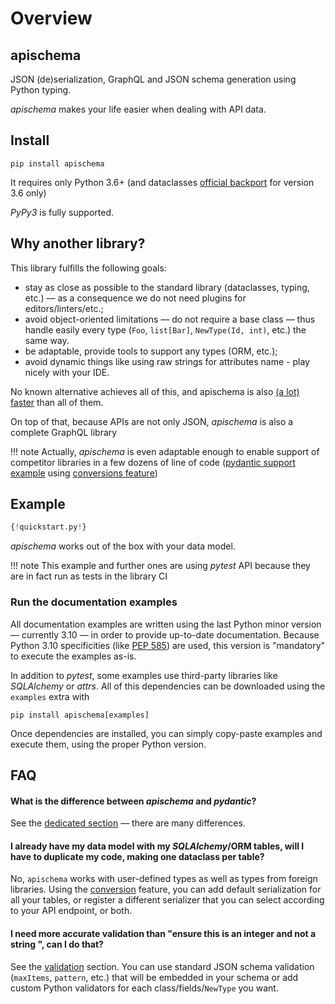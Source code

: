# Overview

## apischema

JSON (de)serialization, GraphQL and JSON schema generation using Python typing.

*apischema* makes your life easier when dealing with API data.

<!--
## Documentation

[https://wyfo.github.io/apischema/](https://wyfo.github.io/apischema/)
-->

## Install
```shell
pip install apischema
```
It requires only Python 3.6+ (and dataclasses [official backport](https://pypi.org/project/dataclasses/) for version 3.6 only)

*PyPy3* is fully supported.

## Why another library?

<!--
(If you wonder how this differs from the *pydantic* library, see the [dedicated section of the documentation(difference_with_pydantic.md) — there are many differences.)
-->

This library fulfills the following goals:

- stay as close as possible to the standard library (dataclasses, typing, etc.) — as a consequence we do not need plugins for editors/linters/etc.;
- avoid object-oriented limitations — do not require a base class — thus handle easily every type (`Foo`, `list[Bar]`, `NewType(Id, int)`, etc.) the same way.
- be adaptable, provide tools to support any types (ORM, etc.);
- avoid dynamic things like using raw strings for attributes name - play nicely with your IDE.

No known alternative achieves all of this, and apischema is also [(a lot) faster](optimizations_and_benchmark.md#benchmark) than all of them.

On top of that, because APIs are not only JSON, *apischema* is also a complete GraphQL library

<!--
![benchmark chart](benchmark_chart_light.svg#gh-light-mode-only)
![benchmark chart](benchmark_chart_dark.svg#gh-dark-mode-only)
-->

!!! note
    Actually, *apischema* is even adaptable enough to enable support of competitor libraries in a few dozens of line of code ([pydantic support example](examples/pydantic_support.md) using [conversions feature](conversions.md))

## Example

```python
{!quickstart.py!}
```
*apischema* works out of the box with your data model.

!!! note
    This example and further ones are using *pytest* API because they are in fact run as tests in the library CI

### Run the documentation examples

All documentation examples are written using the last Python minor version — currently 3.10 — in order to provide up-to-date documentation. Because Python 3.10 specificities (like [PEP 585](https://www.python.org/dev/peps/pep-0604/)) are used, this version is "mandatory" to execute the examples as-is.

In addition to *pytest*, some examples use third-party libraries like *SQLAlchemy* or *attrs*. All of this dependencies can be downloaded using the `examples` extra with
```shell
pip install apischema[examples]
```

Once dependencies are installed, you can simply copy-paste examples and execute them, using the proper Python version. 

## FAQ

#### What is the difference between *apischema* and *pydantic*?

See the [dedicated section](difference_with_pydantic.md) — there are many differences.

#### I already have my data model with my *SQLAlchemy*/ORM tables, will I have to duplicate my code, making one dataclass per table?
No, `apischema` works with user-defined types as well as types from foreign libraries. Using the [conversion](conversions.md) feature, you can add default serialization for all your tables, or register a different serializer that you can select according to your API endpoint, or both.

#### I need more accurate validation than "ensure this is an integer and not a string ", can I do that?
See the [validation](validation.md) section. You can use standard JSON schema validation (`maxItems`, `pattern`, etc.) that will be embedded in your schema or add custom Python validators for each class/fields/`NewType` you want.